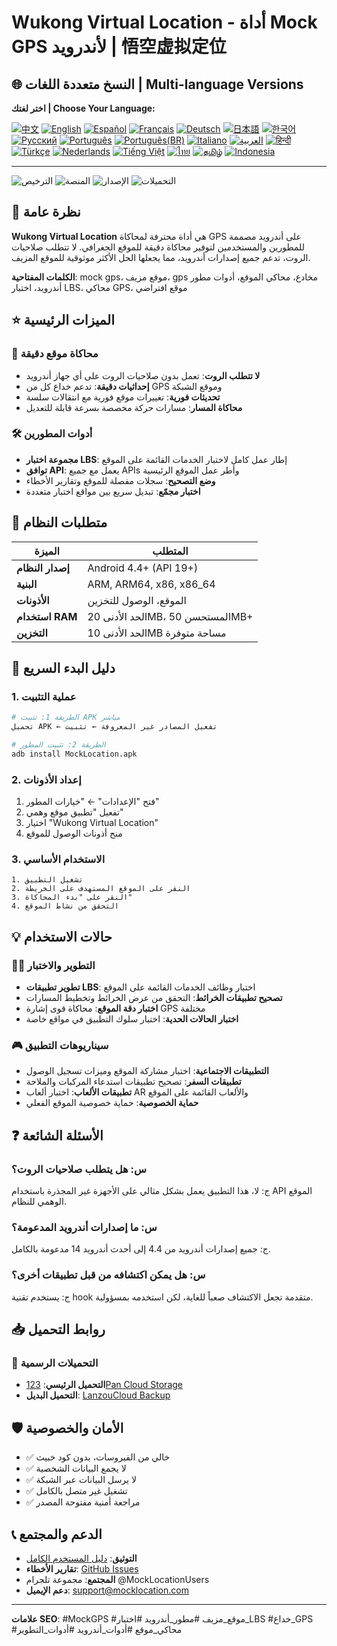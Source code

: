 # Wukong Virtual Location - أداة Mock GPS لأندرويد | 悟空虚拟定位

## 🌐 النسخ متعددة اللغات | Multi-language Versions

**اختر لغتك | Choose Your Language:**

[![中文](https://img.shields.io/badge/README-中文-red.svg)](README.md)
[![English](https://img.shields.io/badge/README-English-blue.svg)](README_en.md)
[![Español](https://img.shields.io/badge/README-Español-green.svg)](README_es.md)
[![Français](https://img.shields.io/badge/README-Français-blue.svg)](README_fr.md)
[![Deutsch](https://img.shields.io/badge/README-Deutsch-black.svg)](README_de.md)
[![日本語](https://img.shields.io/badge/README-日本語-red.svg)](README_ja.md)
[![한국어](https://img.shields.io/badge/README-한국어-blue.svg)](README_ko.md)
[![Русский](https://img.shields.io/badge/README-Русский-blue.svg)](README_ru.md)
[![Português](https://img.shields.io/badge/README-Português-green.svg)](README_pt.md)
[![Português(BR)](https://img.shields.io/badge/README-Português(BR)-yellow.svg)](README_pt_BR.md)
[![Italiano](https://img.shields.io/badge/README-Italiano-green.svg)](README_it.md)
[![العربية](https://img.shields.io/badge/README-العربية-green.svg)](README_ar.md)
[![हिन्दी](https://img.shields.io/badge/README-हिन्दी-orange.svg)](README_hi.md)
[![Türkçe](https://img.shields.io/badge/README-Türkçe-red.svg)](README_tr.md)
[![Nederlands](https://img.shields.io/badge/README-Nederlands-orange.svg)](README_nl.md)
[![Tiếng Việt](https://img.shields.io/badge/README-Tiếng_Việt-red.svg)](README_vi.md)
[![ไทย](https://img.shields.io/badge/README-ไทย-blue.svg)](README_th.md)
[![தமிழ்](https://img.shields.io/badge/README-தமிழ்-red.svg)](README_ta.md)
[![Indonesia](https://img.shields.io/badge/README-Indonesia-red.svg)](README_id.md)

---

![الترخيص](https://img.shields.io/badge/License-مجاني-green.svg)
![المنصة](https://img.shields.io/badge/Platform-Android-blue.svg)
![الإصدار](https://img.shields.io/badge/Version-الأحدث-orange.svg)
![التحميلات](https://img.shields.io/badge/Downloads-100k+-brightgreen.svg)

## 📍 نظرة عامة

**Wukong Virtual Location** هي أداة محترفة لمحاكاة GPS على أندرويد مصممة للمطورين والمستخدمين لتوفير محاكاة دقيقة للموقع الجغرافي. لا تتطلب صلاحيات الروت، تدعم جميع إصدارات أندرويد، مما يجعلها الحل الأكثر موثوقية للموقع المزيف.

**الكلمات المفتاحية**: mock gps، موقع مزيف، gps مخادع، محاكي الموقع، أدوات مطور أندرويد، اختبار LBS، محاكي GPS، موقع افتراضي

## ⭐ الميزات الرئيسية

### 🎯 محاكاة موقع دقيقة
- **لا تتطلب الروت**: تعمل بدون صلاحيات الروت على أي جهاز أندرويد
- **إحداثيات دقيقة**: تدعم خداع كل من GPS وموقع الشبكة
- **تحديثات فورية**: تغييرات موقع فورية مع انتقالات سلسة
- **محاكاة المسار**: مسارات حركة مخصصة بسرعة قابلة للتعديل

### 🛠️ أدوات المطورين
- **مجموعة اختبار LBS**: إطار عمل كامل لاختبار الخدمات القائمة على الموقع
- **توافق API**: يعمل مع جميع APIs وأطر عمل الموقع الرئيسية
- **وضع التصحيح**: سجلات مفصلة للموقع وتقارير الأخطاء
- **اختبار مجمّع**: تبديل سريع بين مواقع اختبار متعددة

## 📱 متطلبات النظام

| الميزة | المتطلب |
|-------|---------|
| **إصدار النظام** | Android 4.4+ (API 19+) |
| **البنية** | ARM, ARM64, x86, x86_64 |
| **الأذونات** | الموقع، الوصول للتخزين |
| **استخدام RAM** | الحد الأدنى 20MB، المستحسن 50MB+ |
| **التخزين** | الحد الأدنى 10MB مساحة متوفرة |

## 🚀 دليل البدء السريع

### 1. عملية التثبيت
```bash
# الطريقة 1: تثبيت APK مباشر
تحميل APK ← تفعيل المصادر غير المعروفة ← تثبيت

# الطريقة 2: تثبيت المطور
adb install MockLocation.apk
```

### 2. إعداد الأذونات
1. فتح "الإعدادات" ← "خيارات المطور"
2. تفعيل "تطبيق موقع وهمي"
3. اختيار "Wukong Virtual Location"
4. منح أذونات الوصول للموقع

### 3. الاستخدام الأساسي
```
1. تشغيل التطبيق
2. النقر على الموقع المستهدف على الخريطة
3. النقر على "بدء المحاكاة"
4. التحقق من نشاط الموقع
```

## 💡 حالات الاستخدام

### 👨‍💻 التطوير والاختبار
- **تطوير تطبيقات LBS**: اختبار وظائف الخدمات القائمة على الموقع
- **تصحيح تطبيقات الخرائط**: التحقق من عرض الخرائط وتخطيط المسارات
- **اختبار دقة الموقع**: محاكاة قوى إشارة GPS مختلفة
- **اختبار الحالات الحدية**: اختبار سلوك التطبيق في مواقع خاصة

### 🎮 سيناريوهات التطبيق
- **التطبيقات الاجتماعية**: اختبار مشاركة الموقع وميزات تسجيل الوصول
- **تطبيقات السفر**: تصحيح تطبيقات استدعاء المركبات والملاحة
- **تطبيقات الألعاب**: اختبار ألعاب AR والألعاب القائمة على الموقع
- **حماية الخصوصية**: حماية خصوصية الموقع الفعلي

## ❓ الأسئلة الشائعة

### س: هل يتطلب صلاحيات الروت؟
ج: لا، هذا التطبيق يعمل بشكل مثالي على الأجهزة غير المجذرة باستخدام API الموقع الوهمي للنظام.

### س: ما إصدارات أندرويد المدعومة؟
ج: جميع إصدارات أندرويد من 4.4 إلى أحدث أندرويد 14 مدعومة بالكامل.

### س: هل يمكن اكتشافه من قبل تطبيقات أخرى؟
ج: يستخدم تقنية hook متقدمة تجعل الاكتشاف صعباً للغاية، لكن استخدمه بمسؤولية.

## 📥 روابط التحميل

### 🔗 التحميلات الرسمية
- **التحميل الرئيسي**: [123Pan Cloud Storage](https://www.123pan.com/s/k6bMjv-adiI.html)
- **التحميل البديل**: [LanzouCloud Backup](https://wwnr.lanzouv.com/b0knhjugb)

## 🛡️ الأمان والخصوصية

- ✅ خالي من الفيروسات، بدون كود خبيث
- ✅ لا يجمع البيانات الشخصية
- ✅ لا يرسل البيانات عبر الشبكة
- ✅ تشغيل غير متصل بالكامل
- ✅ مراجعة أمنية مفتوحة المصدر

## 📞 الدعم والمجتمع

- **التوثيق**: [دليل المستخدم الكامل](https://docs.mocklocation.com)
- **تقارير الأخطاء**: [GitHub Issues](https://github.com/username/MockLocation/issues)
- **المجتمع**: مجموعة تلجرام @MockLocationUsers
- **دعم الإيميل**: support@mocklocation.com

---

**علامات SEO**: #MockGPS #موقع_مزيف #مطور_أندرويد #اختبار_LBS #خداع_GPS #محاكي_موقع #أدوات_أندرويد #أدوات_التطوير
